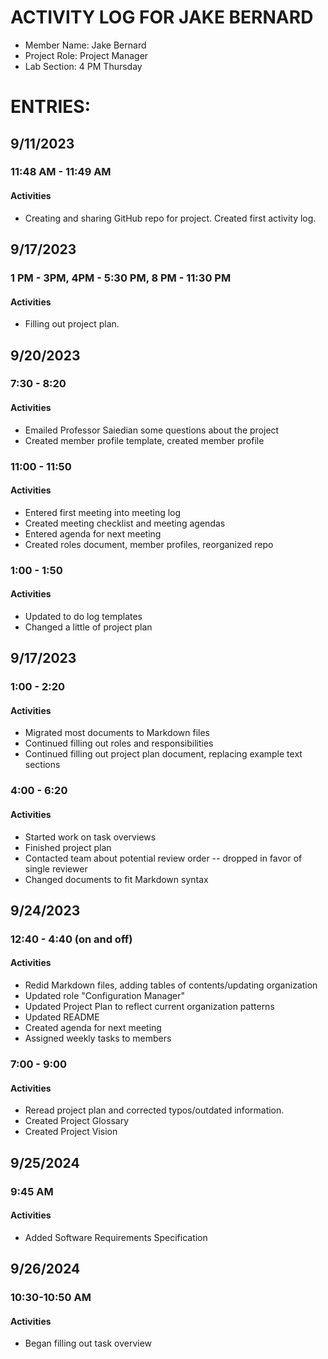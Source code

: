 # ACTIVITY LOG FOR JAKE BERNARD
- Member Name: Jake Bernard
- Project Role: Project Manager
- Lab Section: 4 PM Thursday

# ENTRIES:
## 9/11/2023
### 11:48 AM - 11:49 AM
#### Activities
- Creating and sharing GitHub repo for project. Created first activity log.

## 9/17/2023
### 1 PM - 3PM, 4PM - 5:30 PM, 8 PM - 11:30 PM
#### Activities
- Filling out project plan.

## 9/20/2023
### 7:30 - 8:20
#### Activities
- Emailed Professor Saiedian some questions about the project
- Created member profile template, created member profile

### 11:00 - 11:50
#### Activities
  - Entered first meeting into meeting log
  - Created meeting checklist and meeting agendas
  - Entered agenda for next meeting
  - Created roles document, member profiles, reorganized repo

### 1:00 - 1:50
#### Activities
  - Updated to do log templates
  - Changed a little of project plan
  
## 9/17/2023
### 1:00 - 2:20
#### Activities
  - Migrated most documents to Markdown files
  - Continued filling out roles and responsibilities
  - Continued filling out project plan document, replacing example text sections

### 4:00 - 6:20
#### Activities
  - Started work on task overviews
  - Finished project plan
  - Contacted team about potential review order -- dropped in favor of single reviewer
  - Changed documents to fit Markdown syntax
  
## 9/24/2023
### 12:40 - 4:40 (on and off)
#### Activities
  - Redid Markdown files, adding tables of contents/updating organization
  - Updated role "Configuration Manager"
  - Updated Project Plan to reflect current organization patterns
  - Updated README
  - Created agenda for next meeting
  - Assigned weekly tasks to members

### 7:00 - 9:00
#### Activities
- Reread project plan and corrected typos/outdated information.
- Created Project Glossary
- Created Project Vision

## 9/25/2024
### 9:45 AM
#### Activities
- Added Software Requirements Specification

## 9/26/2024
### 10:30-10:50 AM
#### Activities
- Began filling out task overview

